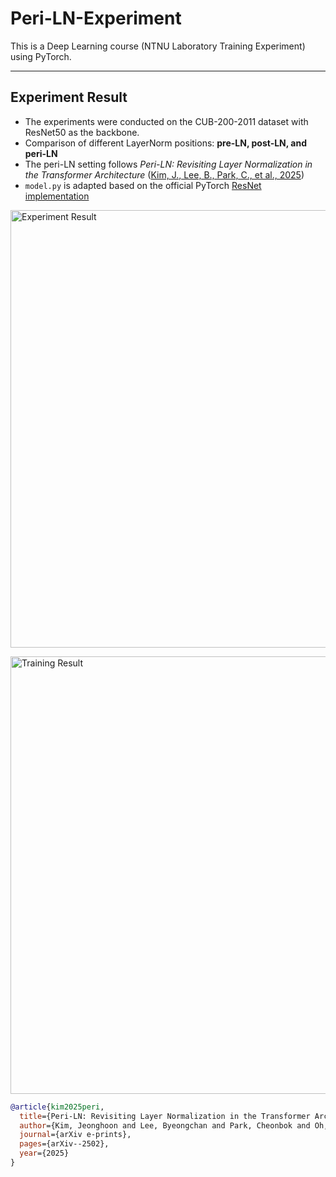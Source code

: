 # Peri-LN-Experiment

This is a Deep Learning course (NTNU Laboratory Training Experiment) using PyTorch.

---

## Experiment Result
* The experiments were conducted on the CUB-200-2011 dataset with ResNet50 as the backbone.
* Comparison of different LayerNorm positions: **pre-LN, post-LN, and peri-LN**
* The peri-LN setting follows *Peri-LN: Revisiting Layer Normalization in the Transformer Architecture* ([Kim, J., Lee, B., Park, C., et al., 2025](https://arxiv.org/pdf/2502.02732v1))
* `model.py` is adapted based on the official PyTorch [ResNet implementation](https://github.com/pytorch/vision/blob/main/torchvision/models/resnet.py)

<p float="left">
  <img src="result/numeric-result.png" alt="Experiment Result" width="700" />
</p>

<p float="left">
  <img src="result/train-result.png" alt="Training Result" width="700" />
</p>

```bibtex
@article{kim2025peri,
  title={Peri-LN: Revisiting Layer Normalization in the Transformer Architecture},
  author={Kim, Jeonghoon and Lee, Byeongchan and Park, Cheonbok and Oh, Yeontaek and Kim, Beomjun and Yoo, Taehwan and Shin, Seongjin and Han, Dongyoon and Shin, Jinwoo and Yoo, Kang Min},
  journal={arXiv e-prints},
  pages={arXiv--2502},
  year={2025}
}
